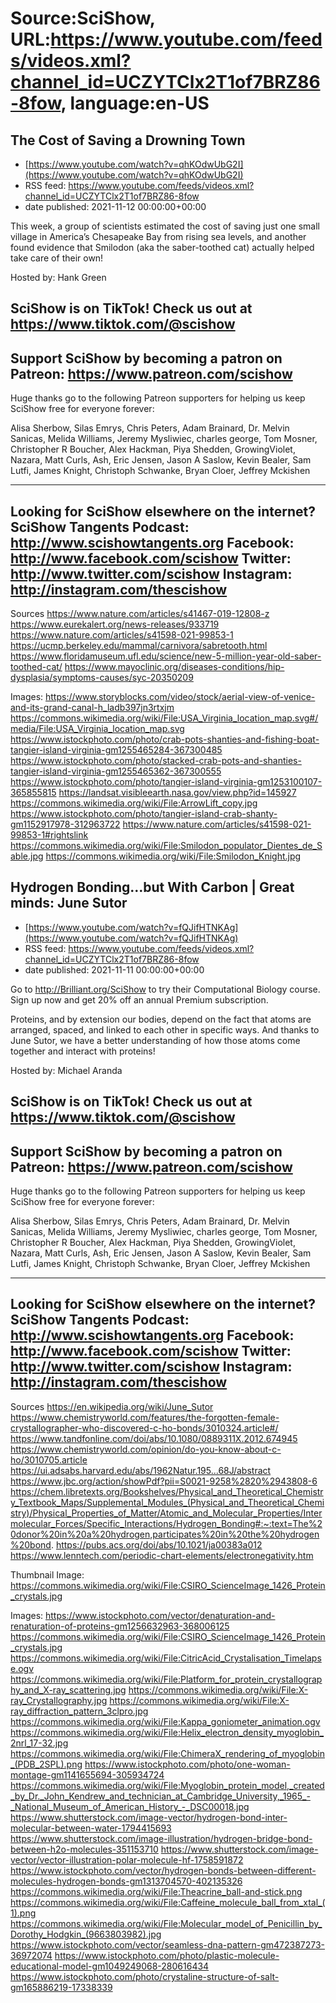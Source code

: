 # Source:SciShow, URL:https://www.youtube.com/feeds/videos.xml?channel_id=UCZYTClx2T1of7BRZ86-8fow, language:en-US

## The Cost of Saving a Drowning Town
 - [https://www.youtube.com/watch?v=qhKOdwUbG2I](https://www.youtube.com/watch?v=qhKOdwUbG2I)
 - RSS feed: https://www.youtube.com/feeds/videos.xml?channel_id=UCZYTClx2T1of7BRZ86-8fow
 - date published: 2021-11-12 00:00:00+00:00

This week, a group of scientists estimated the cost of saving just one small village in America’s Chesapeake Bay from rising sea levels, and another found evidence that Smilodon (aka the saber-toothed cat) actually helped take care of their own!

Hosted by: Hank Green

SciShow is on TikTok!  Check us out at https://www.tiktok.com/@scishow 
----------
Support SciShow by becoming a patron on Patreon: https://www.patreon.com/scishow
----------
Huge thanks go to the following Patreon supporters for helping us keep SciShow free for everyone forever:

Alisa Sherbow, Silas Emrys, Chris Peters, Adam Brainard, Dr. Melvin Sanicas, Melida Williams, Jeremy Mysliwiec, charles george, Tom Mosner, Christopher R Boucher, Alex Hackman, Piya Shedden, GrowingViolet, Nazara, Matt Curls, Ash, Eric Jensen, Jason A Saslow, Kevin Bealer, Sam Lutfi, James Knight, Christoph Schwanke, Bryan Cloer, Jeffrey Mckishen

----------
Looking for SciShow elsewhere on the internet?
SciShow Tangents Podcast: http://www.scishowtangents.org
Facebook: http://www.facebook.com/scishow
Twitter: http://www.twitter.com/scishow
Instagram: http://instagram.com/thescishow
----------
Sources
https://www.nature.com/articles/s41467-019-12808-z
https://www.eurekalert.org/news-releases/933719 
https://www.nature.com/articles/s41598-021-99853-1
https://ucmp.berkeley.edu/mammal/carnivora/sabretooth.html
https://www.floridamuseum.ufl.edu/science/new-5-million-year-old-saber-toothed-cat/
https://www.mayoclinic.org/diseases-conditions/hip-dysplasia/symptoms-causes/syc-20350209

Images:
https://www.storyblocks.com/video/stock/aerial-view-of-venice-and-its-grand-canal-h_ladb397jn3rtxjm
https://commons.wikimedia.org/wiki/File:USA_Virginia_location_map.svg#/media/File:USA_Virginia_location_map.svg
https://www.istockphoto.com/photo/crab-pots-shanties-and-fishing-boat-tangier-island-virginia-gm1255465284-367300485
https://www.istockphoto.com/photo/stacked-crab-pots-and-shanties-tangier-island-virginia-gm1255465362-367300555
https://www.istockphoto.com/photo/tangier-island-virginia-gm1253100107-365855815
https://landsat.visibleearth.nasa.gov/view.php?id=145927
https://commons.wikimedia.org/wiki/File:ArrowLift_copy.jpg
https://www.istockphoto.com/photo/tangier-island-crab-shanty-gm1152917978-312963722
https://www.nature.com/articles/s41598-021-99853-1#rightslink
https://commons.wikimedia.org/wiki/File:Smilodon_populator_Dientes_de_Sable.jpg
https://commons.wikimedia.org/wiki/File:Smilodon_Knight.jpg

## Hydrogen Bonding…but With Carbon | Great minds: June Sutor
 - [https://www.youtube.com/watch?v=fQJifHTNKAg](https://www.youtube.com/watch?v=fQJifHTNKAg)
 - RSS feed: https://www.youtube.com/feeds/videos.xml?channel_id=UCZYTClx2T1of7BRZ86-8fow
 - date published: 2021-11-11 00:00:00+00:00

Go to http://Brilliant.org/SciShow to try their Computational Biology course. Sign up now and get 20% off an annual Premium subscription.

Proteins, and by extension our bodies, depend on the fact that atoms are arranged, spaced, and linked to each other in specific ways. And thanks to June Sutor, we have a better understanding of how those atoms come together and interact with proteins!

Hosted by: Michael Aranda

SciShow is on TikTok!  Check us out at https://www.tiktok.com/@scishow 
----------
Support SciShow by becoming a patron on Patreon: https://www.patreon.com/scishow
----------
Huge thanks go to the following Patreon supporters for helping us keep SciShow free for everyone forever:

Alisa Sherbow, Silas Emrys, Chris Peters, Adam Brainard, Dr. Melvin Sanicas, Melida Williams, Jeremy Mysliwiec, charles george, Tom Mosner, Christopher R Boucher, Alex Hackman, Piya Shedden, GrowingViolet, Nazara, Matt Curls, Ash, Eric Jensen, Jason A Saslow, Kevin Bealer, Sam Lutfi, James Knight, Christoph Schwanke, Bryan Cloer, Jeffrey Mckishen

----------
Looking for SciShow elsewhere on the internet?
SciShow Tangents Podcast: http://www.scishowtangents.org
Facebook: http://www.facebook.com/scishow
Twitter: http://www.twitter.com/scishow
Instagram: http://instagram.com/thescishow
----------
Sources
https://en.wikipedia.org/wiki/June_Sutor
https://www.chemistryworld.com/features/the-forgotten-female-crystallographer-who-discovered-c-ho-bonds/3010324.article#/
https://www.tandfonline.com/doi/abs/10.1080/0889311X.2012.674945
https://www.chemistryworld.com/opinion/do-you-know-about-c-ho/3010705.article
https://ui.adsabs.harvard.edu/abs/1962Natur.195...68J/abstract
https://www.jbc.org/action/showPdf?pii=S0021-9258%2820%2943808-6
https://chem.libretexts.org/Bookshelves/Physical_and_Theoretical_Chemistry_Textbook_Maps/Supplemental_Modules_(Physical_and_Theoretical_Chemistry)/Physical_Properties_of_Matter/Atomic_and_Molecular_Properties/Intermolecular_Forces/Specific_Interactions/Hydrogen_Bonding#:~:text=The%20donor%20in%20a%20hydrogen,participates%20in%20the%20hydrogen%20bond.
https://pubs.acs.org/doi/abs/10.1021/ja00383a012
https://www.lenntech.com/periodic-chart-elements/electronegativity.htm

Thumbnail Image: https://commons.wikimedia.org/wiki/File:CSIRO_ScienceImage_1426_Protein_crystals.jpg

Images:
https://www.istockphoto.com/vector/denaturation-and-renaturation-of-proteins-gm1256632963-368006125
https://commons.wikimedia.org/wiki/File:CSIRO_ScienceImage_1426_Protein_crystals.jpg
https://commons.wikimedia.org/wiki/File:CitricAcid_Crystalisation_Timelapse.ogv
https://commons.wikimedia.org/wiki/File:Platform_for_protein_crystallography_and_X-ray_scattering.jpg
https://commons.wikimedia.org/wiki/File:X-ray_Crystallography.jpg
https://commons.wikimedia.org/wiki/File:X-ray_diffraction_pattern_3clpro.jpg
https://commons.wikimedia.org/wiki/File:Kappa_goniometer_animation.ogv
https://commons.wikimedia.org/wiki/File:Helix_electron_density_myoglobin_2nrl_17-32.jpg
https://commons.wikimedia.org/wiki/File:ChimeraX_rendering_of_myoglobin_(PDB_2SPL).png
https://www.istockphoto.com/photo/one-woman-montage-gm1141655694-305934724
https://commons.wikimedia.org/wiki/File:Myoglobin_protein_model,_created_by_Dr._John_Kendrew_and_technician_at_Cambridge_University,_1965_-_National_Museum_of_American_History_-_DSC00018.jpg
https://www.shutterstock.com/image-vector/hydrogen-bond-inter-molecular-between-water-1794415693
https://www.shutterstock.com/image-illustration/hydrogen-bridge-bond-between-h2o-molecules-351153710
https://www.shutterstock.com/image-vector/vector-illustration-polar-molecule-hf-1758591872
https://www.istockphoto.com/vector/hydrogen-bonds-between-different-molecules-hydrogen-bonds-gm1313704570-402135326
https://commons.wikimedia.org/wiki/File:Theacrine_ball-and-stick.png
https://commons.wikimedia.org/wiki/File:Caffeine_molecule_ball_from_xtal_(1).png
https://commons.wikimedia.org/wiki/File:Molecular_model_of_Penicillin_by_Dorothy_Hodgkin_(9663803982).jpg
https://www.istockphoto.com/vector/seamless-dna-pattern-gm472387273-36972074
https://www.istockphoto.com/photo/plastic-molecule-educational-model-gm1049249068-280616434
https://www.istockphoto.com/photo/crystaline-structure-of-salt-gm165886219-17338339

